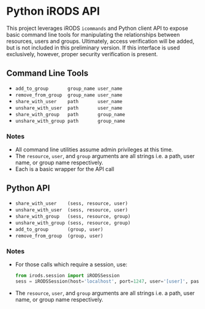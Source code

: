 # Python iRODS API 

This project leverages iRODS `icommands` and Python client API to expose basic command line tools for manipulating the relationships between resources, users and groups. Ultimately, access verification will be added, but is not included in this preliminary version. If this interface is used exclusively, however, proper security verification is present.

## Command Line Tools

* `add_to_group       group_name user_name`
* `remove_from_group  group_name user_name`
* `share_with_user    path       user_name`
* `unshare_with_user  path       user_name`
* `share_with_group   path       group_name`
* `unshare_with_group path       group_name`

### Notes

* All command line utilities assume admin privileges at this time.
* The `resource`, `user`, and `group` arguments are all strings i.e. a path, user name, or group name respectively.
* Each is a basic wrapper for the API call


## Python API

* `share_with_user    (sess, resource, user)`
* `unshare_with_user  (sess, resource, user)`
* `share_with_group   (sess, resource, group)`
* `unshare_with_group (sess, resource, group)`
* `add_to_group       (group, user)`
* `remove_from_group  (group, user)`

### Notes

* For those calls which require a session, use:
  ```python
  from irods.session import iRODSSession
  sess = iRODSSession(host='localhost', port=1247, user='[user]', password='[password]', zone='tempZone')
  ```
* The `resource`, `user`, and `group` arguments are all strings i.e. a path, user name, or group name respectively.
